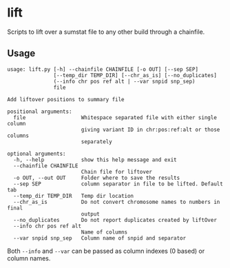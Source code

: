 # lift


Scripts to lift over a sumstat file to any other build through a chainfile.


## Usage


```
usage: lift.py [-h] --chainfile CHAINFILE [-o OUT] [--sep SEP]
               [--temp_dir TEMP_DIR] [--chr_as_is] [--no_duplicates]
               (--info chr pos ref alt | --var snpid snp_sep)
               file

Add liftover positions to summary file

positional arguments:
  file                  Whitespace separated file with either single column
                        giving variant ID in chr:pos:ref:alt or those columns
                        separately

optional arguments:
  -h, --help            show this help message and exit
  --chainfile CHAINFILE
                        Chain file for liftover
  -o OUT, --out OUT     Folder where to save the results
  --sep SEP             column separator in file to be lifted. Default tab
  --temp_dir TEMP_DIR   Temp dir location
  --chr_as_is           Do not convert chromosome names to numbers in final
                        output
  --no_duplicates       Do not report duplicates created by liftOver
  --info chr pos ref alt
                        Name of columns
  --var snpid snp_sep   Column name of snpid and separator
```

Both `--info` and `--var` can be passed as column indexes (0 based) or column names.

